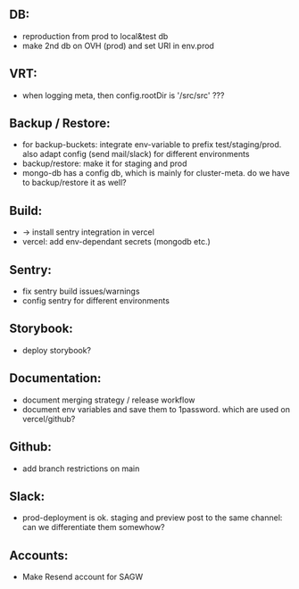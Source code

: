 DB:
---
- reproduction from prod to local&test db
- make 2nd db on OVH (prod) and set URI in env.prod

VRT:
----
- when logging meta, then config.rootDir is '/src/src' ???

Backup / Restore:
-----------------
- for backup-buckets: integrate env-variable to prefix test/staging/prod. also adapt config (send mail/slack) for different environments
- backup/restore: make it for staging and prod
- mongo-db has a config db, which is mainly for cluster-meta. do we have to backup/restore it as well?

Build:
------
- -> install sentry integration in vercel
- vercel: add env-dependant secrets (mongodb etc.)

Sentry:
-------
- fix sentry build issues/warnings
- config sentry for different environments

Storybook:
----------
- deploy storybook?

Documentation:
--------------
- document merging strategy / release workflow
- document env variables and save them to 1password. which are used on vercel/github?

Github:
-------
- add branch restrictions on main

Slack:
------
- prod-deployment is ok. staging and preview post to the same channel: can we differentiate them somewhow?

Accounts:
---------
- Make Resend account for SAGW
